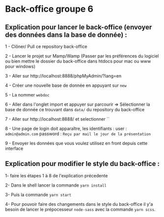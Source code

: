 # Back-office groupe 6

## Explication pour lancer le back-office (envoyer des données dans la base de donnée) :

1 - Clôner/ Pull ce repository back-office

2 - Lancer le projet sur Mamp/Wamp (Passer par les préférences du logiciel ou bien mettre le dossier du back-office dans htdocs pour mac ou www pour windows)

3 - Aller sur http://localhost:8888/phpMyAdmin/?lang=en

4 - Créer une nouvelle base de donnée en appuyant sur `new`

5 - La nommer `webdoc`

6 - Aller dans l'onglet import et appuyer sur parcourir => Sélectionner la base de donnée ce trouvant dans `data/` du repository du back-office

7 - Aller sur http://localhost:8888/ et selectionner ``

8 - Une page de login doit apparaître, les identifiants :
user : `admin@admin.com`
password : `Reçu par mail le jour de la présentation`

9 - Envoyer les données que vous voulez utilisez en front depuis cette interface

## Explication pour modifier le style du back-office :

1- faire les étapes 1 à 8 de l'explication précedente

2- Dans le shell lancer la commande `yarn install`

3- Puis la commande `yarn start`

4- Pour pouvoir faire des changements dans le style du back-office il y'a besoin de lancer le prépocesseur `node-sass` avec la commande `yarn scss`.
